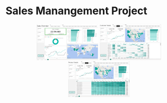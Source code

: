 # Sales Manangement Project

<p align="center">
  <img src="https://github.com/hhuseyincosgun/Sales-Manangement/blob/main/Pictures/SalesOverview.png" alt="Alt Text" width="33%"/>
  <img src="https://github.com/hhuseyincosgun/Sales-Manangement/blob/main/Pictures/Customer.png" alt="Alt Text" width="33%"/>
  <img src="https://github.com/hhuseyincosgun/Sales-Manangement/blob/main/Pictures/Products.png" alt="Alt Text" width="33%"/>
</p>
